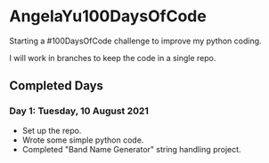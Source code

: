 # AngelaYu100DaysOfCode
Starting a #100DaysOfCode challenge to improve my python coding.

I will work in branches to keep the code in a single repo.


<h2>Completed Days</h2>
<h3>Day 1: Tuesday, 10 August 2021</h3>
<ul>
<li>Set up the repo.</li>
<li>Wrote some simple python code.</li>
<li>Completed "Band Name Generator" string handling project.</li>
</ul>